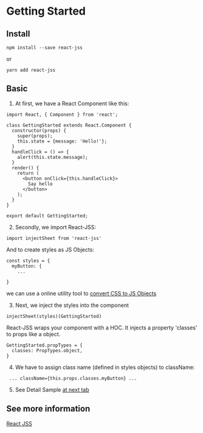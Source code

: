 # Getting Started

## Install

```npm install --save react-jss```

or

```yarn add react-jss```

## Basic

1. At first, we have a React Component like this:

  ```
  import React, { Component } from 'react';

  class GettingStarted extends React.Component {
    constructor(props) {
      super(props);
      this.state = {message: 'Hello!'};
    }
    handleClick = () => {
      alert(this.state.message);
    }
    render() {
      return (
        <button onClick={this.handleClick}>
          Say hello
        </button>
      );
    }
  }

  export default GettingStarted;
  ```

2. Secondly, we import React-JSS:

  ```import injectSheet from 'react-jss'```

  And to create styles as JS Objects:

  ```
  const styles = {
    myButton: {
      ...

  }
  ```

  we can use a online utility tool to [convert CSS to JS Objects](https://transform.now.sh/css-to-js/)


3. Next, we inject the styles into the component

  ``` injectSheet(styles)(GettingStarted) ```

  React-JSS wraps your component with a HOC. It injects a property 'classes' to props like a object.

  ```
  GettingStarted.propTypes = {
    classes: PropTypes.object,
  }
  ```


4. We have to assign class name (defined in styles objects) to className:

  ``` ... className={this.props.classes.myButton} ...```


5. See Detail Sample [at next tab](link-to-source-tab)

## See more information

[React JSS](http://cssinjs.org/react-jss?v=v8.6.1)
